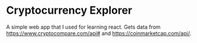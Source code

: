 # Cryptocurrency Explorer
A simple web app that I used for learning react. Gets data from
https://www.cryptocompare.com/api# and https://coinmarketcap.com/api/.
